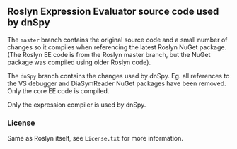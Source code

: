 ## Roslyn Expression Evaluator source code used by dnSpy

The `master` branch contains the original source code and a small number of changes so it compiles when referencing the latest Roslyn NuGet package. (The Roslyn EE code is from the Roslyn master branch, but the NuGet package was compiled using older Roslyn code).

The `dnSpy` branch contains the changes used by dnSpy. Eg. all references to the VS debugger and DiaSymReader NuGet packages have been removed. Only the core EE code is compiled.

Only the expression compiler is used by dnSpy.

### License

Same as Roslyn itself, see `License.txt` for more information.
